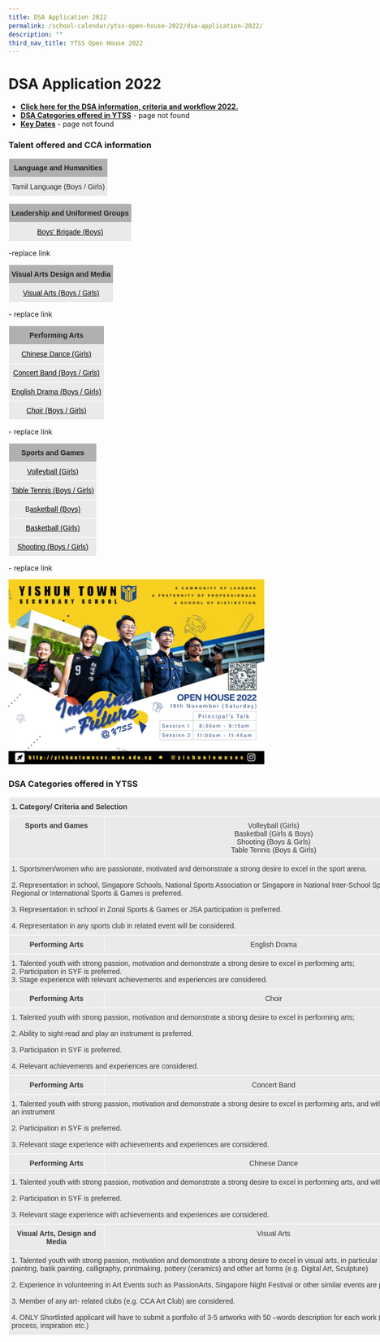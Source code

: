 ```yaml
---
title: DSA Application 2022
permalink: /school-calendar/ytss-open-house-2022/dsa-application-2022/
description: ""
third_nav_title: YTSS Open House 2022
---
```

# **DSA Application 2022**

*   [**Click here for the DSA information, criteria and workflow 2022.**](/files/DSA%20criteria%20and%20workflow%202022.pdf)
*   [**DSA Categories offered in YTSS**](https://yishuntownsec-moe-edu-sg-admin.cwp.sg/school-calendar/ytss-e-open-day-and-dsa-information-2022/dsa-application-2022/dsa-categories-offered-in-ytss) - page not found
*   **[Key Dates](https://yishuntownsec-moe-edu-sg-admin.cwp.sg/school-calendar/ytss-e-open-day-and-dsa-information-2022/dsa-application-2022/key-dates)** - page not found

### Talent offered and CCA information




<table style="border-collapse:collapse;border-spacing:0" class="tg"><thead><tr><th style="background-color:#B0B0B0;border-color:#ffffff;border-style:solid;border-width:1px;color:#222;font-family:Arial, sans-serif;font-size:14px;font-weight:bold;overflow:hidden;padding:10px 5px;text-align:center;vertical-align:top;word-break:normal">Language and Humanities</th></tr></thead><tbody><tr><td style="background-color:#EAEAEA;border-color:#ffffff;border-style:solid;border-width:1px;color:#222;font-family:Arial, sans-serif;font-size:14px;overflow:hidden;padding:10px 5px;text-align:center;vertical-align:top;word-break:normal">Tamil Language  (Boys / Girls)</td></tr></tbody></table>


<table style="border-collapse:collapse;border-spacing:0" class="tg"><thead><tr><th style="background-color:#B0B0B0;border-color:#ffffff;border-style:solid;border-width:1px;color:#222;font-family:Arial, sans-serif;font-size:14px;font-weight:bold;overflow:hidden;padding:10px 5px;text-align:center;vertical-align:top;word-break:normal">Leadership and Uniformed Groups</th></tr></thead><tbody><tr><td style="background-color:#EAEAEA;border-color:#ffffff;border-style:solid;border-width:1px;color:#222;font-family:Arial, sans-serif;font-size:14px;overflow:hidden;padding:10px 5px;text-align:center;vertical-align:top;word-break:normal"><a href="https://yishuntownsec-moe-edu-sg-admin.cwp.sg/co-curriculum/co-curricular-activities-cca/uniformed-groups/yishun-town-boys-brigade-unit"><span style="text-decoration:none;color:#000">Boys' Brigade (Boys)</span></a></td></tr></tbody></table> -replace link

<table style="border-collapse:collapse;border-spacing:0" class="tg"><thead><tr><th style="background-color:#B0B0B0;border-color:#ffffff;border-style:solid;border-width:1px;color:#222;font-family:Arial, sans-serif;font-size:14px;font-weight:bold;overflow:hidden;padding:10px 5px;text-align:center;vertical-align:top;word-break:normal">Visual Arts Design and Media</th></tr></thead><tbody><tr><td style="background-color:#EAEAEA;border-color:#ffffff;border-style:solid;border-width:1px;color:#222;font-family:Arial, sans-serif;font-size:14px;overflow:hidden;padding:10px 5px;text-align:center;vertical-align:top;word-break:normal"><a href="https://yishuntownsec-moe-edu-sg-admin.cwp.sg/co-curriculum/co-curricular-activities-cca/visual-and-performing-arts/yishun-town-art-club-ytac"><span style="text-decoration:none;color:#000">Visual Arts (Boys / Girls)</span></a></td></tr></tbody></table> - replace link




<table style="border-collapse:collapse;border-spacing:0" class="tg"><thead><tr><th style="background-color:#B0B0B0;border-color:#ffffff;border-style:solid;border-width:1px;color:#222;font-family:Arial, sans-serif;font-size:14px;font-weight:bold;overflow:hidden;padding:10px 5px;text-align:center;vertical-align:top;word-break:normal">Performing Arts</th></tr></thead><tbody><tr><td style="background-color:#EAEAEA;border-color:#ffffff;border-style:solid;border-width:1px;color:#222;font-family:Arial, sans-serif;font-size:14px;overflow:hidden;padding:10px 5px;text-align:center;vertical-align:top;word-break:normal"><a href="https://yishuntownsec-moe-edu-sg-admin.cwp.sg/co-curriculum/co-curricular-activities-cca/visual-and-performing-arts/yishun-town-chinese-dance-ytcd"><span style="text-decoration:none;color:#000">Chinese Dance (Girls)</span></a></td></tr><tr><td style="background-color:#EAEAEA;border-color:#ffffff;border-style:solid;border-width:1px;color:#222;font-family:Arial, sans-serif;font-size:14px;overflow:hidden;padding:10px 5px;text-align:center;vertical-align:top;word-break:normal"><a href="https://yishuntownsec-moe-edu-sg-admin.cwp.sg/co-curriculum/co-curricular-activities-cca/visual-and-performing-arts/yishun-town-wind-orchestra-ytwo"><span style="text-decoration:none;color:#000">Concert Band (Boys / Girls)</span></a></td></tr><tr><td style="background-color:#EAEAEA;border-color:#ffffff;border-style:solid;border-width:1px;color:#222;font-family:Arial, sans-serif;font-size:14px;overflow:hidden;padding:10px 5px;text-align:center;vertical-align:top;word-break:normal"><a href="https://yishuntownsec-moe-edu-sg-admin.cwp.sg/co-curriculum/co-curricular-activities-cca/visual-and-performing-arts/yishun-town-drama-club-ytdc"><span style="text-decoration:none;color:#000">English Drama (Boys / Girls)</span></a></td></tr><tr><td style="background-color:#EAEAEA;border-color:#ffffff;border-style:solid;border-width:1px;color:#222;font-family:Arial, sans-serif;font-size:14px;overflow:hidden;padding:10px 5px;text-align:center;vertical-align:top;word-break:normal"><a href="https://yishuntownsec-moe-edu-sg-admin.cwp.sg/co-curriculum/co-curricular-activities-cca/visual-and-performing-arts/yishun-town-voices-and-chorale-ytvc"><span style="text-decoration:none;color:#000">Choir (Boys / Girls) </span></a></td></tr></tbody></table> - replace link



<table style="border-collapse:collapse;border-spacing:0" class="tg"><thead><tr><th style="background-color:#B0B0B0;border-color:#ffffff;border-style:solid;border-width:1px;color:#222;font-family:Arial, sans-serif;font-size:14px;font-weight:bold;overflow:hidden;padding:10px 5px;text-align:center;vertical-align:top;word-break:normal">Sports and Games</th></tr></thead><tbody><tr><td style="background-color:#EAEAEA;border-color:#ffffff;border-style:solid;border-width:1px;color:#222;font-family:Arial, sans-serif;font-size:14px;overflow:hidden;padding:10px 5px;text-align:center;vertical-align:top;word-break:normal"><a href="https://yishuntownsec-moe-edu-sg-admin.cwp.sg/co-curriculum/co-curricular-activities-cca/sports-n-games/yishun-town-volleyball-team-ytvb"><span style="text-decoration:none;color:#000">Volleyball (Girls)</span></a></td></tr><tr><td style="background-color:#EAEAEA;border-color:#ffffff;border-style:solid;border-width:1px;color:#222;font-family:Arial, sans-serif;font-size:14px;overflow:hidden;padding:10px 5px;text-align:center;vertical-align:top;word-break:normal"><a href="https://yishuntownsec-moe-edu-sg-admin.cwp.sg/co-curriculum/co-curricular-activities-cca/sports-n-games/yishun-town-table-tennis-yttt"><span style="text-decoration:none;color:#000">Table Tennis (Boys / Girls)</span></a></td></tr><tr><td style="background-color:#EAEAEA;border-color:#ffffff;border-style:solid;border-width:1px;color:#222;font-family:Arial, sans-serif;font-size:14px;overflow:hidden;padding:10px 5px;text-align:center;vertical-align:top;word-break:normal"> B<a href="https://yishuntownsec-moe-edu-sg-admin.cwp.sg/co-curriculum/co-curricular-activities-cca/sports-n-games/yishun-town-basketball-boys-ytbb"><span style="text-decoration:none;color:#000">asketball (Boys)</span></a></td></tr><tr><td style="background-color:#EAEAEA;border-color:#ffffff;border-style:solid;border-width:1px;color:#222;font-family:Arial, sans-serif;font-size:14px;overflow:hidden;padding:10px 5px;text-align:center;vertical-align:top;word-break:normal">  <a href="https://yishuntownsec.moe.edu.sg/school-calendar/ytss-open-house-2022/goog_775936609"><span style="text-decoration:none;color:#000">Basketball (Girls)</span></a><a href="https://yishuntownsec-moe-edu-sg-admin.cwp.sg/co-curriculum/co-curricular-activities-cca/sports-n-games/yishun-town-basketball-girls-ytbg"><span style="text-decoration:none;color:#000"> </span></a></td></tr><tr><td style="background-color:#EAEAEA;border-color:#ffffff;border-style:solid;border-width:1px;color:#222;font-family:Arial, sans-serif;font-size:14px;overflow:hidden;padding:10px 5px;text-align:center;vertical-align:top;word-break:normal"><a href="https://yishuntownsec-moe-edu-sg-admin.cwp.sg/co-curriculum/co-curricular-activities-cca/sports-n-games/yishun-town-air-weapons-club-ytawc"><span style="text-decoration:none;color:#000"> Shooting (Boys / Girls)</span></a></td></tr></tbody></table> - replace link




![](/images/motd%202022.jpg)



### DSA Categories offered in YTSS

<table style="border-collapse:collapse;border-spacing:0;table-layout: fixed; width: 857px" class="tg"><colgroup><col style="width: 188px"><col style="width: 669px"></colgroup><thead><tr><th style="background-color:#EAEAEA;border-color:#ffffff;border-style:solid;border-width:1px;color:#333;font-family:Arial, sans-serif;font-size:14px;font-weight:bold;overflow:hidden;padding:10px 5px;text-align:left;vertical-align:top;word-break:normal" colspan="2">1.       Category/ Criteria and Selection</th></tr></thead><tbody><tr><td style="background-color:#EAEAEA;border-color:#ffffff;border-style:solid;border-width:1px;color:#333;font-family:Arial, sans-serif;font-size:14px;font-weight:bold;overflow:hidden;padding:10px 5px;text-align:center;vertical-align:top;word-break:normal">Sports and Games</td><td style="background-color:#EAEAEA;border-color:#ffffff;border-style:solid;border-width:1px;color:#333;font-family:Arial, sans-serif;font-size:14px;overflow:hidden;padding:10px 5px;text-align:center;vertical-align:top;word-break:normal">Volleyball (Girls)<br>Basketball (Girls &amp; Boys)<br>Shooting (Boys &amp; Girls)<br>Table Tennis (Boys &amp; Girls)</td></tr><tr><td style="background-color:#EAEAEA;border-color:#ffffff;border-style:solid;border-width:1px;color:#333;font-family:Arial, sans-serif;font-size:14px;overflow:hidden;padding:10px 5px;text-align:left;vertical-align:top;word-break:normal" colspan="2">1.       Sportsmen/women who are passionate, motivated and demonstrate a strong desire to excel in the sport arena.<br><br>2.       Representation in school, Singapore Schools, National Sports Association or Singapore in National Inter-School Sports &amp; Games, Regional or International Sports &amp; Games is preferred.<br><br>3.       Representation in school in Zonal Sports &amp; Games or JSA participation is preferred.<br><br>4.       Representation in any sports club in related event will be considered.<br></td></tr><tr><td style="background-color:#EAEAEA;border-color:#ffffff;border-style:solid;border-width:1px;color:#333;font-family:Arial, sans-serif;font-size:14px;font-weight:bold;overflow:hidden;padding:10px 5px;text-align:center;vertical-align:top;word-break:normal">Performing Arts</td><td style="background-color:#EAEAEA;border-color:#ffffff;border-style:solid;border-width:1px;color:#333;font-family:Arial, sans-serif;font-size:14px;overflow:hidden;padding:10px 5px;text-align:center;vertical-align:top;word-break:normal">English Drama</td></tr><tr><td style="background-color:#EAEAEA;border-color:#ffffff;border-style:solid;border-width:1px;color:#333;font-family:Arial, sans-serif;font-size:14px;overflow:hidden;padding:10px 5px;text-align:left;vertical-align:top;word-break:normal" colspan="2">1.       Talented youth with strong passion, motivation and demonstrate a strong desire to excel in performing arts;<br>2.       Participation in SYF is preferred.<br>3.       Stage experience with relevant achievements and experiences are considered.<br></td></tr><tr><td style="background-color:#EAEAEA;border-color:#ffffff;border-style:solid;border-width:1px;color:#333;font-family:Arial, sans-serif;font-size:14px;font-weight:bold;overflow:hidden;padding:10px 5px;text-align:center;vertical-align:top;word-break:normal">Performing Arts</td><td style="background-color:#EAEAEA;border-color:#ffffff;border-style:solid;border-width:1px;color:#333;font-family:Arial, sans-serif;font-size:14px;overflow:hidden;padding:10px 5px;text-align:center;vertical-align:top;word-break:normal">Choir</td></tr><tr><td style="background-color:#EAEAEA;border-color:#ffffff;border-style:solid;border-width:1px;color:#333;font-family:Arial, sans-serif;font-size:14px;overflow:hidden;padding:10px 5px;text-align:left;vertical-align:top;word-break:normal" colspan="2">1.       Talented youth with strong passion, motivation and demonstrate a strong desire to excel in performing arts;<br><br>2.       Ability to sight-read and play an instrument is preferred.<br><br>3.       Participation in SYF is preferred.<br><br>4.       Relevant achievements and experiences are considered.<br></td></tr><tr><td style="background-color:#EAEAEA;border-color:#ffffff;border-style:solid;border-width:1px;color:#333;font-family:Arial, sans-serif;font-size:14px;font-weight:bold;overflow:hidden;padding:10px 5px;text-align:center;vertical-align:top;word-break:normal">Performing Arts</td><td style="background-color:#EAEAEA;border-color:#ffffff;border-style:solid;border-width:1px;color:#333;font-family:Arial, sans-serif;font-size:14px;overflow:hidden;padding:10px 5px;text-align:center;vertical-align:top;word-break:normal">Concert Band</td></tr><tr><td style="background-color:#EAEAEA;border-color:#ffffff;border-style:solid;border-width:1px;color:#333;font-family:Arial, sans-serif;font-size:14px;overflow:hidden;padding:10px 5px;text-align:left;vertical-align:top;word-break:normal" colspan="2">1.       Talented youth with strong passion, motivation and demonstrate a strong desire to excel in performing arts, and with the ability to play an instrument<br><br>2.       Participation in SYF is preferred.<br><br>3.       Relevant stage experience with achievements and experiences are considered.<br></td></tr><tr><td style="background-color:#EAEAEA;border-color:#ffffff;border-style:solid;border-width:1px;color:#333;font-family:Arial, sans-serif;font-size:14px;font-weight:bold;overflow:hidden;padding:10px 5px;text-align:center;vertical-align:top;word-break:normal">Performing Arts</td><td style="background-color:#EAEAEA;border-color:#ffffff;border-style:solid;border-width:1px;color:#333;font-family:Arial, sans-serif;font-size:14px;overflow:hidden;padding:10px 5px;text-align:center;vertical-align:top;word-break:normal">Chinese Dance</td></tr><tr><td style="background-color:#EAEAEA;border-color:#ffffff;border-style:solid;border-width:1px;color:#333;font-family:Arial, sans-serif;font-size:14px;overflow:hidden;padding:10px 5px;text-align:left;vertical-align:top;word-break:normal" colspan="2">1.       Talented youth with strong passion, motivation and demonstrate a strong desire to excel in performing arts, and with training in dance.<br><br>2.       Participation in SYF is preferred.<br><br>3.       Relevant stage experience with achievements and experiences are considered.<br></td></tr><tr><td style="background-color:#EAEAEA;border-color:#ffffff;border-style:solid;border-width:1px;color:#333;font-family:Arial, sans-serif;font-size:14px;font-weight:bold;overflow:hidden;padding:10px 5px;text-align:center;vertical-align:top;word-break:normal">Visual Arts, Design and Media</td><td style="background-color:#EAEAEA;border-color:#ffffff;border-style:solid;border-width:1px;color:#333;font-family:Arial, sans-serif;font-size:14px;overflow:hidden;padding:10px 5px;text-align:center;vertical-align:top;word-break:normal">Visual Arts</td></tr><tr><td style="background-color:#EAEAEA;border-color:#ffffff;border-style:solid;border-width:1px;color:#333;font-family:Arial, sans-serif;font-size:14px;overflow:hidden;padding:10px 5px;text-align:left;vertical-align:top;word-break:normal" colspan="2">1.       Talented youth with strong passion, motivation and demonstrate a strong desire to excel in visual arts, in particular art skills such as painting, batik painting, calligraphy, printmaking, pottery (ceramics) and other art forms (e.g. Digital Art, Sculpture)<br><br>2.       Experience in volunteering in Art Events such as PassionArts, Singapore Night Festival or other similar events are preferred.<br><br>3.       Member of any art- related clubs (e.g. CCA Art Club) are considered.<br><br>4.       ONLY Shortlisted applicant will have to submit a portfolio of 3-5 artworks with 50 –words description for each work (which includes process, inspiration etc.)</td></tr></tbody></table>